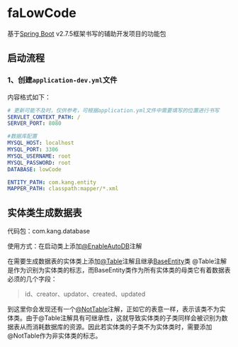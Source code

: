 # faLowCode
基于[Spring Boot](https://spring.io/projects/spring-boot/) v2.7.5框架书写的辅助开发项目的功能包

## 启动流程

### 1、创建``application-dev.yml``文件
内容格式如下：
```yml
# 更新可能不及时，仅供参考，可根据application.yml文件中需要填写的位置进行书写
SERVLET_CONTEXT_PATH: /
SERVER_PORT: 8080

#数据库配置
MYSQL_HOST: localhost
MYSQL_PORT: 3306
MYSQL_USERNAME: root
MYSQL_PASSWORD: root
DATABASE: lowCode

ENTITY_PATH: com.kang.entity
MAPPER_PATH: classpath:mapper/*.xml

```

## 实体类生成数据表
代码包：com.kang.database

使用方式：在启动类上添加[@EnableAutoDB](src/main/java/com/kang/database/EnableAutoDB.java)注解

在需要生成数据表的实体类上添加[@Table](src/main/java/com/kang/database/annotation/Table.java)注解且继承[BaseEntity](src/main/java/com/kang/database/entity/BaseEntity.java)类
@Table注解是作为识别为实体类的标志，而BaseEntity类作为所有实体类的母类它有着数据表必须的几个字段：
> id、creator、updator、created、updated

到这里你会发现还有一个[@NotTable](src/main/java/com/kang/database/annotation/NotTable.java)注解，正如它的表意一样，表示该类不为实体类。由于@Table注解具有可继承性，这就导致实体类的子类同样会被识别为数据表从而消耗数据库的资源。因此若实体类的子类不为实体类时，需要添加@NotTable作为非实体类的标志。

